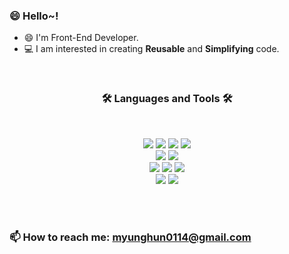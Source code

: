 ### 😄 Hello~!

- 😄 I'm Front-End Developer.   
- 💻 I am interested in creating **Reusable** and **Simplifying** code.


<br/>

<div align="center">
    <h3>🛠️ Languages and Tools 🛠️</h3> <br/>
 
 <img src="https://img.shields.io/badge/html5-E34F26?style=for-the-badge&logo=html5&logoColor=white"> <img src="https://img.shields.io/badge/css-1572B6?style=for-the-badge&logo=css3&logoColor=white"> <img src="https://img.shields.io/badge/TypeScript-3178C6?style=for-the-badge&logo=TypeScript&logoColor=white"> <img src="https://img.shields.io/badge/JavaScript-F7DF1E?style=for-the-badge&logo=JavaScript&logoColor=white"><br/>
  <img src="https://img.shields.io/badge/React-61DAFB?style=for-the-badge&logo=React&logoColor=black"> <img src="https://img.shields.io/badge/Redux-764ABC?style=for-the-badge&logo=Redux&logoColor=white"><br/>
<img src="https://img.shields.io/badge/github-181717?style=for-the-badge&logo=github&logoColor=white"> <img src="https://img.shields.io/badge/git-F05032?style=for-the-badge&logo=git&logoColor=white"> <img src="https://img.shields.io/badge/styled_components-DB7093?style=for-the-badge&logo=styled-components&logoColor=white"><br/> 
   <img src="https://img.shields.io/badge/reactquery-FF4154?style=for-the-badge&logo=react-query&logoColor=white">
    <img src="https://img.shields.io/badge/nextjs-000000?style=for-the-badge&logo=next.js&logoColor=white"><br/>

    
</div>
<br/>
<br/>
  



### 📫 How to reach me:  myunghun0114@gmail.com <br/> <br/>



<!--
**michoball/michoball** is a ✨ _special_ ✨ repository because its `README.md` (this file) appears on your GitHub profile.

Here are some ideas to get you started:

- 🔭 I’m currently working on ...
- 🌱 I’m currently learning ...
- 👯 I’m looking to collaborate on ...
- 🤔 I’m looking for help with ...
- 💬 Ask me about ...
- 📫 How to reach me: ...
- 😄 Pronouns: ...
- ⚡ Fun fact: ...
-->
